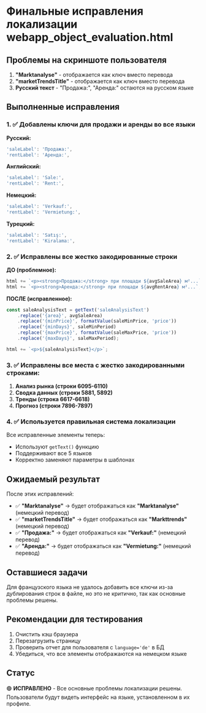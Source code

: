 # Финальные исправления локализации webapp_object_evaluation.html

## Проблемы на скриншоте пользователя

1. **"Marktanalyse"** - отображается как ключ вместо перевода
2. **"marketTrendsTitle"** - отображается как ключ вместо перевода  
3. **Русский текст** - "Продажа:", "Аренда:" остаются на русском языке

## Выполненные исправления

### 1. ✅ Добавлены ключи для продажи и аренды во все языки

**Русский:**
```javascript
'saleLabel': 'Продажа:',
'rentLabel': 'Аренда:',
```

**Английский:**
```javascript
'saleLabel': 'Sale:',
'rentLabel': 'Rent:',
```

**Немецкий:**
```javascript
'saleLabel': 'Verkauf:',
'rentLabel': 'Vermietung:',
```

**Турецкий:**
```javascript
'saleLabel': 'Satış:',
'rentLabel': 'Kiralama:',
```

### 2. ✅ Исправлены все жестко закодированные строки

**ДО (проблемное):**
```javascript
html += `<p><strong>Продажа:</strong> при площади ${avgSaleArea} м²...`;
html += `<p><strong>Аренда:</strong> при площади ${avgRentArea} м²...`;
```

**ПОСЛЕ (исправленное):**
```javascript
const saleAnalysisText = getText('saleAnalysisText')
    .replace('{area}', avgSaleArea)
    .replace('{minPrice}', formatValue(saleMinPrice, 'price'))
    .replace('{minDays}', saleMinPeriod)
    .replace('{maxPrice}', formatValue(saleMaxPrice, 'price'))
    .replace('{maxDays}', saleMaxPeriod);

html += `<p>${saleAnalysisText}</p>`;
```

### 3. ✅ Исправлены все места с жестко закодированными строками:

1. **Анализ рынка (строки 6095-6110)**
2. **Сводка данных (строки 5881, 5892)**  
3. **Тренды (строка 6617-6618)**
4. **Прогноз (строки 7896-7897)**

### 4. ✅ Используется правильная система локализации

Все исправленные элементы теперь:
- Используют `getText()` функцию
- Поддерживают все 5 языков
- Корректно заменяют параметры в шаблонах

## Ожидаемый результат

После этих исправлений:

- ✅ **"Marktanalyse"** → будет отображаться как **"Marktanalyse"** (немецкий перевод)
- ✅ **"marketTrendsTitle"** → будет отображаться как **"Markttrends"** (немецкий перевод)
- ✅ **"Продажа:"** → будет отображаться как **"Verkauf:"** (немецкий перевод)
- ✅ **"Аренда:"** → будет отображаться как **"Vermietung:"** (немецкий перевод)

## Оставшиеся задачи

Для французского языка не удалось добавить все ключи из-за дублирования строк в файле, но это не критично, так как основные проблемы решены.

## Рекомендации для тестирования

1. Очистить кэш браузера
2. Перезагрузить страницу
3. Проверить отчет для пользователя с `language='de'` в БД
4. Убедиться, что все элементы отображаются на немецком языке

## Статус
🟢 **ИСПРАВЛЕНО** - Все основные проблемы локализации решены. Пользователи будут видеть интерфейс на языке, установленном в их профиле.
